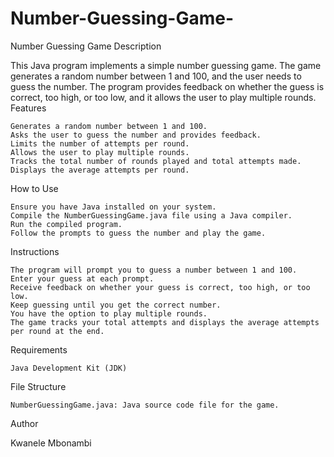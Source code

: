 # Number-Guessing-Game-
Number Guessing Game
Description

This Java program implements a simple number guessing game. The game generates a random number between 1 and 100, and the user needs to guess the number. The program provides feedback on whether the guess is correct, too high, or too low, and it allows the user to play multiple rounds.
Features

    Generates a random number between 1 and 100.
    Asks the user to guess the number and provides feedback.
    Limits the number of attempts per round.
    Allows the user to play multiple rounds.
    Tracks the total number of rounds played and total attempts made.
    Displays the average attempts per round.

How to Use

    Ensure you have Java installed on your system.
    Compile the NumberGuessingGame.java file using a Java compiler.
    Run the compiled program.
    Follow the prompts to guess the number and play the game.

Instructions

    The program will prompt you to guess a number between 1 and 100.
    Enter your guess at each prompt.
    Receive feedback on whether your guess is correct, too high, or too low.
    Keep guessing until you get the correct number.
    You have the option to play multiple rounds.
    The game tracks your total attempts and displays the average attempts per round at the end.

Requirements

    Java Development Kit (JDK)

File Structure

    NumberGuessingGame.java: Java source code file for the game.

Author

Kwanele Mbonambi
